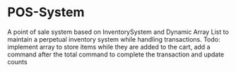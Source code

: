 # POS-System
A point of sale system based on InventorySystem and Dynamic Array List to maintain a perpetual inventory system while handling transactions.
 Todo: implement array to store items while they are added to the cart, add a command after the total command to complete the
 transaction and update counts

